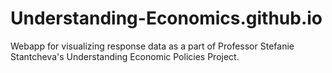 # Understanding-Economics.github.io
Webapp for visualizing response data as a part of Professor Stefanie Stantcheva's Understanding Economic Policies Project. 

